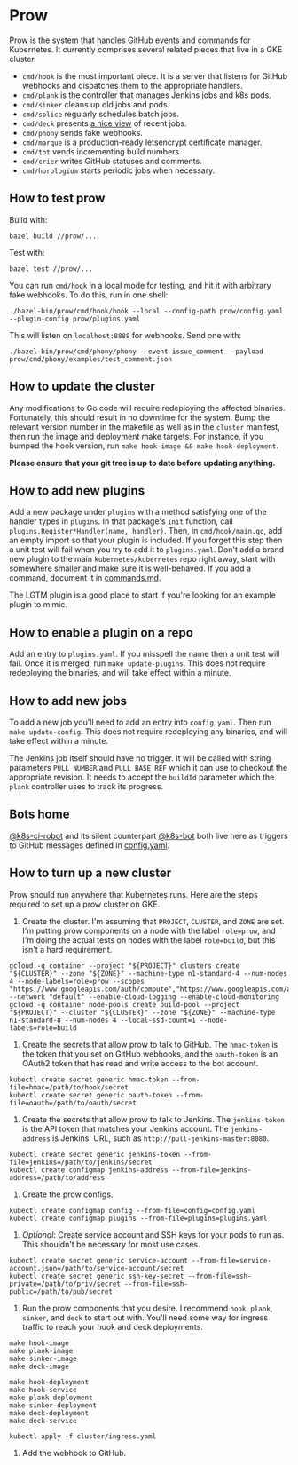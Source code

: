 # Prow

Prow is the system that handles GitHub events and commands for Kubernetes. It
currently comprises several related pieces that live in a GKE cluster.

* `cmd/hook` is the most important piece. It is a server that listens for
  GitHub webhooks and dispatches them to the appropriate handlers.
* `cmd/plank` is the controller that manages Jenkins jobs and k8s pods.
* `cmd/sinker` cleans up old jobs and pods.
* `cmd/splice` regularly schedules batch jobs.
* `cmd/deck` presents [a nice view](https://prow.k8s.io/) of recent jobs.
* `cmd/phony` sends fake webhooks.
* `cmd/marque` is a production-ready letsencrypt certificate manager.
* `cmd/tot` vends incrementing build numbers.
* `cmd/crier` writes GitHub statuses and comments.
* `cmd/horologium` starts periodic jobs when necessary.

## How to test prow

Build with:
```
bazel build //prow/...
```
Test with:
```
bazel test //prow/...
```

You can run `cmd/hook` in a local mode for testing, and hit it with arbitrary
fake webhooks. To do this, run in one shell:
```
./bazel-bin/prow/cmd/hook/hook --local --config-path prow/config.yaml --plugin-config prow/plugins.yaml
```
This will listen on `localhost:8888` for webhooks. Send one with:
```
./bazel-bin/prow/cmd/phony/phony --event issue_comment --payload prow/cmd/phony/examples/test_comment.json
```

## How to update the cluster

Any modifications to Go code will require redeploying the affected binaries.
Fortunately, this should result in no downtime for the system. Bump the
relevant version number in the makefile as well as in the `cluster` manifest,
then run the image and deployment make targets. For instance, if you bumped
the hook version, run `make hook-image && make hook-deployment`.

**Please ensure that your git tree is up to date before updating anything.**

## How to add new plugins

Add a new package under `plugins` with a method satisfying one of the handler
types in `plugins`. In that package's `init` function, call
`plugins.Register*Handler(name, handler)`. Then, in `cmd/hook/main.go`, add an
empty import so that your plugin is included. If you forget this step then a
unit test will fail when you try to add it to `plugins.yaml`. Don't add a brand
new plugin to the main `kubernetes/kubernetes` repo right away, start with
somewhere smaller and make sure it is well-behaved. If you add a command,
document it in [commands.md](../commands.md).

The LGTM plugin is a good place to start if you're looking for an example
plugin to mimic.

## How to enable a plugin on a repo

Add an entry to `plugins.yaml`. If you misspell the name then a unit test will
fail. Once it is merged, run `make update-plugins`. This does not require
redeploying the binaries, and will take effect within a minute.

## How to add new jobs

To add a new job you'll need to add an entry into `config.yaml`. Then run `make
update-config`. This does not require redeploying any binaries, and will take
effect within a minute.

The Jenkins job itself should have no trigger. It will be called with string
parameters `PULL_NUMBER` and `PULL_BASE_REF` which it can use to checkout the
appropriate revision. It needs to accept the `buildId` parameter which the
`plank` controller uses to track its progress.

## Bots home

[@k8s-ci-robot](https://github.com/k8s-ci-robot) and its silent counterpart
[@k8s-bot](https://github.com/k8s-bot) both live here as triggers to GitHub
messages defined in [config.yaml](config.yaml).

## How to turn up a new cluster

Prow should run anywhere that Kubernetes runs. Here are the steps required to
set up a prow cluster on GKE.

1. Create the cluster. I'm assuming that `PROJECT`, `CLUSTER`, and `ZONE` are
set. I'm putting prow components on a node with the label `role=prow`, and I'm
doing the actual tests on nodes with the label `role=build`, but this isn't a
hard requirement.

 ```
 gcloud -q container --project "${PROJECT}" clusters create "${CLUSTER}" --zone "${ZONE}" --machine-type n1-standard-4 --num-nodes 4 --node-labels=role=prow --scopes "https://www.googleapis.com/auth/compute","https://www.googleapis.com/auth/devstorage.full_control","https://www.googleapis.com/auth/logging.write","https://www.googleapis.com/auth/servicecontrol","https://www.googleapis.com/auth/service.management" --network "default" --enable-cloud-logging --enable-cloud-monitoring
 gcloud -q container node-pools create build-pool --project "${PROJECT}" --cluster "${CLUSTER}" --zone "${ZONE}" --machine-type n1-standard-8 --num-nodes 4 --local-ssd-count=1 --node-labels=role=build
 ```

1. Create the secrets that allow prow to talk to GitHub. The `hmac-token` is
the token that you set on GitHub webhooks, and the `oauth-token` is an OAuth2
token that has read and write access to the bot account.

 ```
 kubectl create secret generic hmac-token --from-file=hmac=/path/to/hook/secret
 kubectl create secret generic oauth-token --from-file=oauth=/path/to/oauth/secret
 ```

1. Create the secrets that allow prow to talk to Jenkins. The `jenkins-token`
is the API token that matches your Jenkins account. The `jenkins-address` is
Jenkins' URL, such as `http://pull-jenkins-master:8080`.

 ```
 kubectl create secret generic jenkins-token --from-file=jenkins=/path/to/jenkins/secret
 kubectl create configmap jenkins-address --from-file=jenkins-address=/path/to/address
 ```

1. Create the prow configs.

 ```
 kubectl create configmap config --from-file=config=config.yaml
 kubectl create configmap plugins --from-file=plugins=plugins.yaml
 ```

1. *Optional*: Create service account and SSH keys for your pods to run as.
This shouldn't be necessary for most use cases.

 ```
 kubectl create secret generic service-account --from-file=service-account.json=/path/to/service-account/secret
 kubectl create secret generic ssh-key-secret --from-file=ssh-private=/path/to/priv/secret --from-file=ssh-public=/path/to/pub/secret
 ```

1. Run the prow components that you desire. I recommend `hook`, `plank`,
`sinker`, and `deck` to start out with. You'll need some way for ingress
traffic to reach your hook and deck deployments.

 ```
 make hook-image
 make plank-image
 make sinker-image
 make deck-image

 make hook-deployment
 make hook-service
 make plank-deployment
 make sinker-deployment
 make deck-deployment
 make deck-service

 kubectl apply -f cluster/ingress.yaml
 ```

1. Add the webhook to GitHub.
